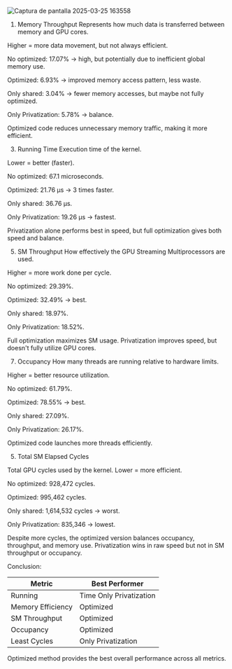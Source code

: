 
![Captura de pantalla 2025-03-25 163558](https://github.com/user-attachments/assets/817af5f0-0595-41ba-ba94-0d0831e6be67)


1. Memory Throughput
Represents how much data is transferred between memory and GPU cores.

Higher = more data movement, but not always efficient.

No optimized: 17.07% → high, but potentially due to inefficient global memory use.

Optimized: 6.93% → improved memory access pattern, less waste.

Only shared: 3.04% → fewer memory accesses, but maybe not fully optimized.

Only Privatization: 5.78% → balance.

Optimized code reduces unnecessary memory traffic, making it more efficient.

3. Running Time
Execution time of the kernel.

Lower = better (faster).

No optimized: 67.1 microseconds.

Optimized: 21.76 μs → 3 times faster.

Only shared: 36.76 μs.

Only Privatization: 19.26 μs → fastest.

Privatization alone performs best in speed, but full optimization gives both speed and balance.

5. SM Throughput
How effectively the GPU Streaming Multiprocessors are used.

Higher = more work done per cycle.

No optimized: 29.39%.

Optimized: 32.49% → best.

Only shared: 18.97%.

Only Privatization: 18.52%.

Full optimization maximizes SM usage. Privatization improves speed, but doesn't fully utilize GPU cores.

7. Occupancy
How many threads are running relative to hardware limits.

Higher = better resource utilization.

No optimized: 61.79%.

Optimized: 78.55% → best.

Only shared: 27.09%.

Only Privatization: 26.17%.

Optimized code launches more threads efficiently.

5. Total SM Elapsed Cycles

Total GPU cycles used by the kernel.
Lower = more efficient.

No optimized: 928,472 cycles.

Optimized: 995,462 cycles.

Only shared: 1,614,532 cycles → worst.

Only Privatization: 835,346 → lowest.

Despite more cycles, the optimized version balances occupancy, throughput, and memory use. Privatization wins in raw speed but not in SM throughput or occupancy.

Conclusion:

|Metric	|Best Performer|
|-------|-------------------------|
|Running |Time	Only Privatization|
|Memory Efficiency|	Optimized|
|SM Throughput|	Optimized|
|Occupancy	|Optimized|
|Least Cycles|	Only Privatization|

Optimized method provides the best overall performance across all metrics.


